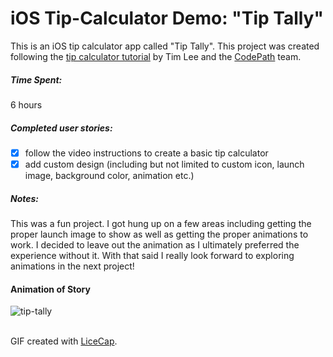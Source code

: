 # iOS Tip-Calculator Demo: "Tip Tally"
This is an iOS tip calculator app called "Tip Tally". This project was created following the [tip calculator tutorial](https://vimeo.com/102084767) by Tim Lee and the [CodePath](http://codepath.com/) team.

##### Time Spent: 
6 hours

##### Completed user stories:
- [x] follow the video instructions to create a basic tip calculator
- [x] add custom design (including but not limited to custom icon, launch image, background color, animation etc.)

##### Notes:
This was a fun project. I got hung up on a few areas including getting the proper launch image to show as well as getting the proper animations to work. I decided to leave out the animation as I ultimately preferred the experience without it. With that said I really look forward to exploring animations in the next project!

#### Animation of Story
![tip-tally](https://cloud.githubusercontent.com/assets/1501406/8051368/55eff2fc-0e30-11e5-962b-5e015ac94e82.gif)

<br>GIF created with [LiceCap](http://www.cockos.com/licecap/).
